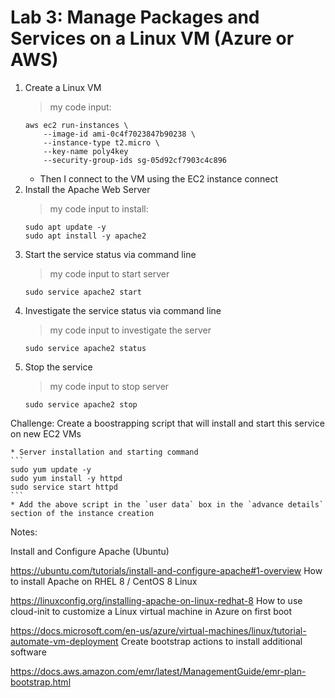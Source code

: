 # Lab 3: Manage Packages and Services on a Linux VM (Azure or AWS)


1. Create a Linux VM
    > my code input:
    ```
    aws ec2 run-instances \
        --image-id ami-0c4f7023847b90238 \
        --instance-type t2.micro \
        --key-name poly4key
        --security-group-ids sg-05d92cf7903c4c896
    ```
    * Then I connect to the VM using the EC2 instance connect 
2. Install the Apache Web Server
    >my code input to install:
    ```
    sudo apt update -y
    sudo apt install -y apache2
    ```
3. Start the service status via command line
    >my code input to start server
    ```
    sudo service apache2 start
    ```
4. Investigate the service status via command line
    >my code input to investigate the server
    ```
    sudo service apache2 status
    ```
5. Stop the service
    >my code input to stop server
    ```
    sudo service apache2 stop
    ```

Challenge: Create a boostrapping script that will install and start this service on new EC2 VMs
    
    * Server installation and starting command
    ```
    sudo yum update -y
    sudo yum install -y httpd
    sudo service start httpd
    ```
    * Add the above script in the `user data` box in the `advance details` section of the instance creation

    
Notes:

Install and Configure Apache (Ubuntu)

https://ubuntu.com/tutorials/install-and-configure-apache#1-overview
How to install Apache on RHEL 8 / CentOS 8 Linux

https://linuxconfig.org/installing-apache-on-linux-redhat-8
How to use cloud-init to customize a Linux virtual machine in Azure on first boot

https://docs.microsoft.com/en-us/azure/virtual-machines/linux/tutorial-automate-vm-deployment
Create bootstrap actions to install additional software

https://docs.aws.amazon.com/emr/latest/ManagementGuide/emr-plan-bootstrap.html